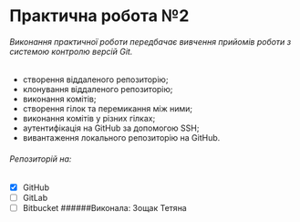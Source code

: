 # Практична робота №2

###### Виконання практичної роботи передбачає вивчення прийомів роботи з системою контролю версій Git.

- створення віддаленого репозиторію;
- клонування віддаленого репозиторію;
- виконання комітів;
- створення гілок та перемикання між ними;
- виконання комітів у різних гілках;
- аутентифікація на GitHub за допомогою SSH;
- вивантаження локального репозиторію на GitHub.

###### Репозиторій на:

- [x] GitHub
- [ ] GitLab
- [ ] Bitbucket
######Виконала: Зощак Тетяна 
